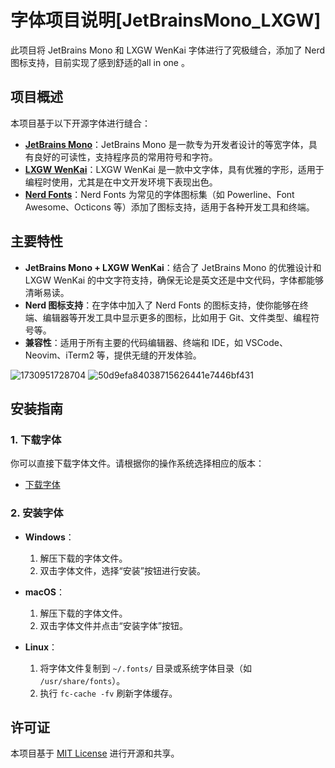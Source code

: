 # 字体项目说明[JetBrainsMono_LXGW]

此项目将 JetBrains Mono 和 LXGW WenKai 字体进行了究极缝合，添加了 Nerd 图标支持，目前实现了感到舒适的all in one 。

## 项目概述

本项目基于以下开源字体进行缝合：

- **[JetBrains Mono](https://github.com/JetBrains/JetBrainsMono)**：JetBrains Mono 是一款专为开发者设计的等宽字体，具有良好的可读性，支持程序员的常用符号和字符。
- **[LXGW WenKai](https://github.com/lxgw/LxgwWenKai)**：LXGW WenKai 是一款中文字体，具有优雅的字形，适用于编程时使用，尤其是在中文开发环境下表现出色。
- **[Nerd Fonts](https://github.com/ryanoasis/nerd-fonts)**：Nerd Fonts 为常见的字体图标集（如 Powerline、Font Awesome、Octicons 等）添加了图标支持，适用于各种开发工具和终端。


## 主要特性

- **JetBrains Mono + LXGW WenKai**：结合了 JetBrains Mono 的优雅设计和 LXGW WenKai 的中文字符支持，确保无论是英文还是中文代码，字体都能够清晰易读。
- **Nerd 图标支持**：在字体中加入了 Nerd Fonts 的图标支持，使你能够在终端、编辑器等开发工具中显示更多的图标，比如用于 Git、文件类型、编程符号等。
- **兼容性**：适用于所有主要的代码编辑器、终端和 IDE，如 VSCode、Neovim、iTerm2 等，提供无缝的开发体验。


![1730951728704](https://github.com/user-attachments/assets/25078584-fd2b-4d5b-83ed-3f51f9a91487)
![50d9efa84038715626441e7446bf431](https://github.com/user-attachments/assets/97ecb202-5500-428b-b23b-b0b062ee79f5)

## 安装指南
### 1. 下载字体

你可以直接下载字体文件。请根据你的操作系统选择相应的版本：

- [下载字体](https://codeload.github.com/Crpto999/jetbrainsmono-and-lxgw-font/zip/refs/heads/main)

### 2. 安装字体

- **Windows**：
  1. 解压下载的字体文件。
  2. 双击字体文件，选择“安装”按钮进行安装。

- **macOS**：
  1. 解压下载的字体文件。
  2. 双击字体文件并点击“安装字体”按钮。

- **Linux**：
  1. 将字体文件复制到 `~/.fonts/` 目录或系统字体目录（如 `/usr/share/fonts`）。
  2. 执行 `fc-cache -fv` 刷新字体缓存。



## 许可证

本项目基于 [MIT License](https://opensource.org/licenses/MIT) 进行开源和共享。

